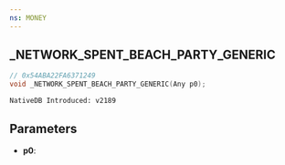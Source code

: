 ```yaml
---
ns: MONEY
---
```

## _NETWORK_SPENT_BEACH_PARTY_GENERIC

```c
// 0x54ABA22FA6371249
void _NETWORK_SPENT_BEACH_PARTY_GENERIC(Any p0);
```

```
NativeDB Introduced: v2189
```

## Parameters
* **p0**:
